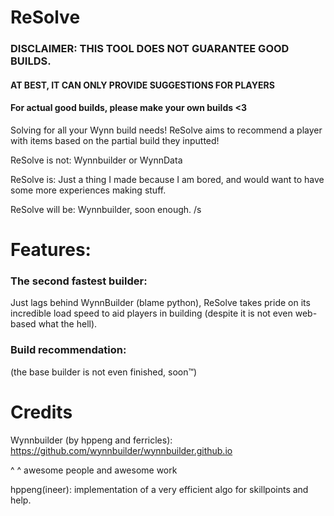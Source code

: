 # ReSolve

### DISCLAIMER: THIS TOOL DOES NOT GUARANTEE GOOD BUILDS. 
#### AT BEST, IT CAN ONLY PROVIDE SUGGESTIONS FOR PLAYERS
#### For actual good builds, please make your own builds <3

Solving for all your Wynn build needs! ReSolve aims to recommend a player with items based on the partial build they inputted!

ReSolve is not: Wynnbuilder or WynnData

ReSolve is: Just a thing I made because I am bored, and would want to have some more experiences making stuff.

ReSolve will be: Wynnbuilder, soon enough. /s

# Features:
### The second fastest builder:

Just lags behind WynnBuilder (blame python), ReSolve takes pride on its incredible load speed to aid players in building (despite it is not even web-based what the hell).

### Build recommendation:

(the base builder is not even finished, soon:tm:)

# Credits
Wynnbuilder (by hppeng and ferricles): https://github.com/wynnbuilder/wynnbuilder.github.io

^ ^ awesome people and awesome work

hppeng(ineer): implementation of a very efficient algo for skillpoints and help.
